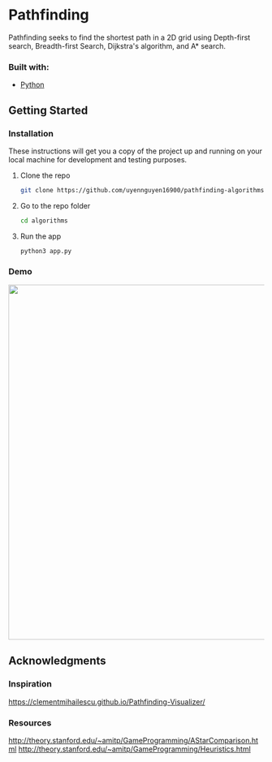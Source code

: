 # Pathfinding

Pathfinding seeks to find the shortest path in a 2D grid using Depth-first search, Breadth-first Search, Dijkstra's algorithm, and A\* search.

### Built with:

- [Python](https://docs.python.org/3/)

## Getting Started

### Installation

These instructions will get you a copy of the project up and running on your local machine for development and testing purposes.

1. Clone the repo
   ```sh
   git clone https://github.com/uyennguyen16900/pathfinding-algorithms.git
   ```
2. Go to the repo folder
   ```sh
   cd algorithms
   ```
3. Run the app
   ```JS
   python3 app.py
   ```

### Demo

<img src="public/astar-demo.gif" width=700>

## Acknowledgments

### Inspiration

https://clementmihailescu.github.io/Pathfinding-Visualizer/

### Resources

http://theory.stanford.edu/~amitp/GameProgramming/AStarComparison.html
http://theory.stanford.edu/~amitp/GameProgramming/Heuristics.html
